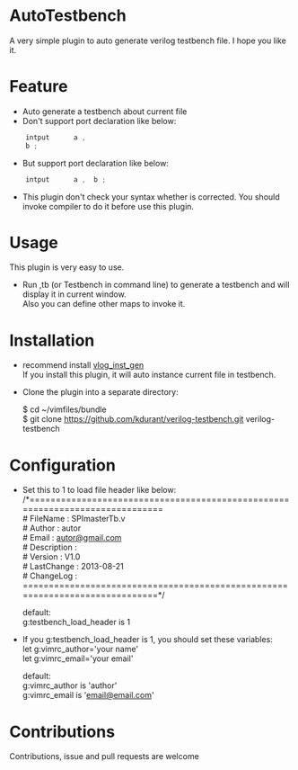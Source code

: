 # AutoTestbench  
A very simple plugin to auto generate verilog testbench file. I hope you like it.

# Feature  
* Auto generate a testbench about current file  
* Don't support port declaration like below:  
```verilog
    intput      a ,  
    b ;  
```
* But support port declaration like below:  
```verilog
    intput      a ,  b ;  
```
* This plugin don't check your syntax whether is corrected. You should 
invoke compiler to do it before use this plugin.

# Usage
This plugin is very easy to use.  
* Run ,tb (or Testbench in command line) to generate a testbench and will display it in current window.  
Also you can define other maps to invoke it.  

# Installation  
* recommend install [vlog_inst_gen](https://github.com/vim-scripts/vlog_inst_gen)  
    If you install this plugin, it will auto instance current file in testbench.
  
* Clone the plugin into a separate directory:  

    $ cd ~/vimfiles/bundle    
    $ git clone https://github.com/kdurant/verilog-testbench.git  verilog-testbench    

# Configuration  
* Set this to 1 to load file header like below:  
    /\*=============================================================================  
    \# FileName    : SPImasterTb.v  
    \# Author      : autor  
    \# Email       : autor@gmail.com  
    \# Description :    
    \# Version     : V1.0  
    \# LastChange  : 2013-08-21  
    \# ChangeLog   :  
    \=============================================================================*/  
  
    default:  
    g:testbench_load_header is 1  
* If you g:testbench_load_header is 1, you should set these variables:  
    let g:vimrc_author='your name'    
    let g:vimrc_email='your email'    

    default:  
    g:vimrc_author is 'author'  
    g:vimrc_email is 'email@email.com'  

# Contributions
Contributions, issue and pull requests are welcome  
